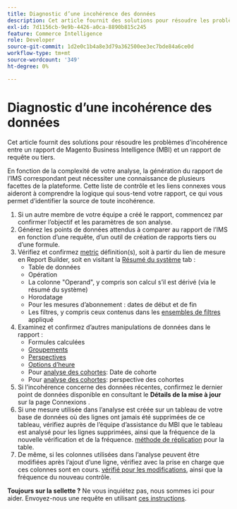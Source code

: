 ```yaml
---
title: Diagnostic d’une incohérence des données
description: Cet article fournit des solutions pour résoudre les problèmes d’incohérence entre un rapport de Magento Business Intelligence (MBI) et un rapport de requête ou tiers.
exl-id: 7d1156cb-9e9b-4426-a0ca-8890b815c245
feature: Commerce Intelligence
role: Developer
source-git-commit: 1d2e0c1b4a8e3d79a362500ee3ec7bde84a6ce0d
workflow-type: tm+mt
source-wordcount: '349'
ht-degree: 0%

---
```


# Diagnostic d’une incohérence des données

Cet article fournit des solutions pour résoudre les problèmes d’incohérence entre un rapport de Magento Business Intelligence (MBI) et un rapport de requête ou tiers.

En fonction de la complexité de votre analyse, la génération du rapport de l’IMS correspondant peut nécessiter une connaissance de plusieurs facettes de la plateforme. Cette liste de contrôle et les liens connexes vous aideront à comprendre la logique qui sous-tend votre rapport, ce qui vous permet d’identifier la source de toute incohérence.

1. Si un autre membre de votre équipe a créé le rapport, commencez par confirmer l’objectif et les paramètres de son analyse.
1. Générez les points de données attendus à comparer au rapport de l’IMS en fonction d’une requête, d’un outil de création de rapports tiers ou d’une formule.
1. Vérifiez et confirmez [metric](https://experienceleague.adobe.com/docs/commerce-business-intelligence/mbi/build/reports/ess-manage-data-metrics.html) définition(s), soit à partir du lien de mesure en Report Builder, soit en visitant la [Résumé du système](https://support.magento.com/hc/en-us/articles/360016730971-Understand-View-definitions-of-metrics-filters-columns-and-column-references-in-the-System-Summary) tab :
   * Table de données
   * Opération
   * La colonne &quot;Operand&quot;, y compris son calcul s’il est dérivé (via le résumé du système)
   * Horodatage
   * Pour les mesures d’abonnement : dates de début et de fin
   * Les filtres, y compris ceux contenus dans les [ensembles de filtres](https://experienceleague.adobe.com/docs/commerce-business-intelligence/mbi/build/reports/ess-manage-data-filters.html) appliqué
1. Examinez et confirmez d’autres manipulations de données dans le rapport :
   * Formules calculées
   * [Groupements](https://experienceleague.adobe.com/docs/commerce-business-intelligence/mbi/tutorials/using-visual-report-builder.html#groupby)
   * [Perspectives](https://experienceleague.adobe.com/docs/commerce-business-intelligence/mbi/tutorials/using-visual-report-builder.html)
   * [Options d’heure](https://experienceleague.adobe.com/docs/commerce-business-intelligence/mbi/tutorials/using-visual-report-builder.html)
   * Pour [analyse des cohortes](https://support.magento.com/hc/en-us/articles/360016504632-Create-cohort-analysis): Date de cohorte
   * Pour [analyse des cohortes](https://support.magento.com/hc/en-us/articles/360016504632-Create-cohort-analysis): perspective des cohortes
1. Si l’incohérence concerne des données récentes, confirmez le dernier point de données disponible en consultant le **Détails de la mise à jour** sur la page Connexions .
1. Si une mesure utilisée dans l’analyse est créée sur un tableau de votre base de données où des lignes ont jamais été supprimées de ce tableau, vérifiez auprès de l’équipe d’assistance du MBI que le tableau est analysé pour les lignes supprimées, ainsi que la fréquence de la nouvelle vérification et de la fréquence. [méthode de réplication](https://experienceleague.adobe.com/docs/commerce-business-intelligence/mbi/best-practices/data/opt-db-analysis.html) pour la table.
1. De même, si les colonnes utilisées dans l’analyse peuvent être modifiées après l’ajout d’une ligne, vérifiez avec la prise en charge que ces colonnes sont en cours. [vérifié pour les modifications](https://experienceleague.adobe.com/docs/commerce-business-intelligence/mbi/analyze/warehouse-manager/cfg-data-rechecks.html), ainsi que la fréquence du nouveau contrôle.

**Toujours sur la sellette ?** Ne vous inquiétez pas, nous sommes ici pour aider. Envoyez-nous une requête en utilisant [ces instructions](/help/troubleshooting/miscellaneous/mbi-data-discrepancies.md).
